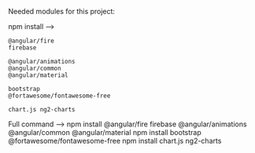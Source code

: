 Needed modules for this project:

npm install -->

    @angular/fire
    firebase

    @angular/animations
    @angular/common
    @angular/material

    bootstrap
    @fortawesome/fontawesome-free

    chart.js ng2-charts


Full command -->
    npm install @angular/fire firebase @angular/animations @angular/common @angular/material
    npm install bootstrap @fortawesome/fontawesome-free
    npm install chart.js ng2-charts
